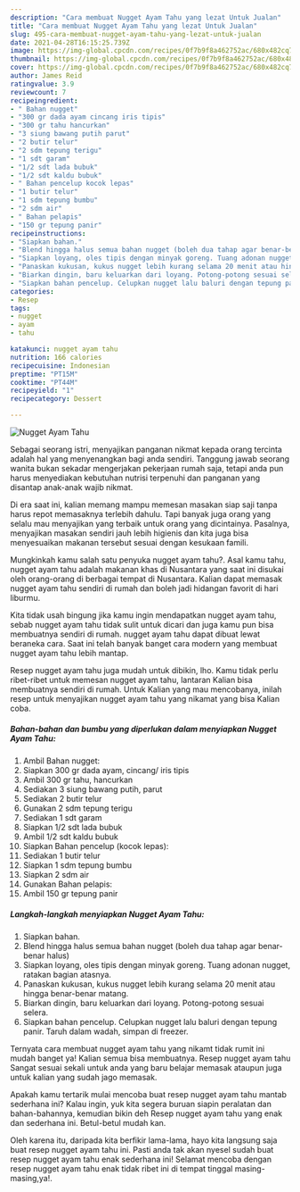 ```yaml
---
description: "Cara membuat Nugget Ayam Tahu yang lezat Untuk Jualan"
title: "Cara membuat Nugget Ayam Tahu yang lezat Untuk Jualan"
slug: 495-cara-membuat-nugget-ayam-tahu-yang-lezat-untuk-jualan
date: 2021-04-28T16:15:25.739Z
image: https://img-global.cpcdn.com/recipes/0f7b9f8a462752ac/680x482cq70/nugget-ayam-tahu-foto-resep-utama.jpg
thumbnail: https://img-global.cpcdn.com/recipes/0f7b9f8a462752ac/680x482cq70/nugget-ayam-tahu-foto-resep-utama.jpg
cover: https://img-global.cpcdn.com/recipes/0f7b9f8a462752ac/680x482cq70/nugget-ayam-tahu-foto-resep-utama.jpg
author: James Reid
ratingvalue: 3.9
reviewcount: 7
recipeingredient:
- " Bahan nugget"
- "300 gr dada ayam cincang iris tipis"
- "300 gr tahu hancurkan"
- "3 siung bawang putih parut"
- "2 butir telur"
- "2 sdm tepung terigu"
- "1 sdt garam"
- "1/2 sdt lada bubuk"
- "1/2 sdt kaldu bubuk"
- " Bahan pencelup kocok lepas"
- "1 butir telur"
- "1 sdm tepung bumbu"
- "2 sdm air"
- " Bahan pelapis"
- "150 gr tepung panir"
recipeinstructions:
- "Siapkan bahan."
- "Blend hingga halus semua bahan nugget (boleh dua tahap agar benar-benar halus)"
- "Siapkan loyang, oles tipis dengan minyak goreng. Tuang adonan nugget, ratakan bagian atasnya."
- "Panaskan kukusan, kukus nugget lebih kurang selama 20 menit atau hingga benar-benar matang."
- "Biarkan dingin, baru keluarkan dari loyang. Potong-potong sesuai selera."
- "Siapkan bahan pencelup. Celupkan nugget lalu baluri dengan tepung panir. Taruh dalam wadah, simpan di freezer."
categories:
- Resep
tags:
- nugget
- ayam
- tahu

katakunci: nugget ayam tahu 
nutrition: 166 calories
recipecuisine: Indonesian
preptime: "PT15M"
cooktime: "PT44M"
recipeyield: "1"
recipecategory: Dessert

---
```



![Nugget Ayam Tahu](https://img-global.cpcdn.com/recipes/0f7b9f8a462752ac/680x482cq70/nugget-ayam-tahu-foto-resep-utama.jpg)

Sebagai seorang istri, menyajikan panganan nikmat kepada orang tercinta adalah hal yang menyenangkan bagi anda sendiri. Tanggung jawab seorang  wanita bukan sekadar mengerjakan pekerjaan rumah saja, tetapi anda pun harus menyediakan kebutuhan nutrisi terpenuhi dan panganan yang disantap anak-anak wajib nikmat.

Di era  saat ini, kalian memang mampu memesan masakan siap saji tanpa harus repot memasaknya terlebih dahulu. Tapi banyak juga orang yang selalu mau menyajikan yang terbaik untuk orang yang dicintainya. Pasalnya, menyajikan masakan sendiri jauh lebih higienis dan kita juga bisa menyesuaikan makanan tersebut sesuai dengan kesukaan famili. 



Mungkinkah kamu salah satu penyuka nugget ayam tahu?. Asal kamu tahu, nugget ayam tahu adalah makanan khas di Nusantara yang saat ini disukai oleh orang-orang di berbagai tempat di Nusantara. Kalian dapat memasak nugget ayam tahu sendiri di rumah dan boleh jadi hidangan favorit di hari liburmu.

Kita tidak usah bingung jika kamu ingin mendapatkan nugget ayam tahu, sebab nugget ayam tahu tidak sulit untuk dicari dan juga kamu pun bisa membuatnya sendiri di rumah. nugget ayam tahu dapat dibuat lewat beraneka cara. Saat ini telah banyak banget cara modern yang membuat nugget ayam tahu lebih mantap.

Resep nugget ayam tahu juga mudah untuk dibikin, lho. Kamu tidak perlu ribet-ribet untuk memesan nugget ayam tahu, lantaran Kalian bisa membuatnya sendiri di rumah. Untuk Kalian yang mau mencobanya, inilah resep untuk menyajikan nugget ayam tahu yang nikamat yang bisa Kalian coba.

<!--inarticleads1-->

##### Bahan-bahan dan bumbu yang diperlukan dalam menyiapkan Nugget Ayam Tahu:

1. Ambil  Bahan nugget:
1. Siapkan 300 gr dada ayam, cincang/ iris tipis
1. Ambil 300 gr tahu, hancurkan
1. Sediakan 3 siung bawang putih, parut
1. Sediakan 2 butir telur
1. Gunakan 2 sdm tepung terigu
1. Sediakan 1 sdt garam
1. Siapkan 1/2 sdt lada bubuk
1. Ambil 1/2 sdt kaldu bubuk
1. Siapkan  Bahan pencelup (kocok lepas):
1. Sediakan 1 butir telur
1. Siapkan 1 sdm tepung bumbu
1. Siapkan 2 sdm air
1. Gunakan  Bahan pelapis:
1. Ambil 150 gr tepung panir




<!--inarticleads2-->

##### Langkah-langkah menyiapkan Nugget Ayam Tahu:

1. Siapkan bahan.
1. Blend hingga halus semua bahan nugget (boleh dua tahap agar benar-benar halus)
1. Siapkan loyang, oles tipis dengan minyak goreng. Tuang adonan nugget, ratakan bagian atasnya.
1. Panaskan kukusan, kukus nugget lebih kurang selama 20 menit atau hingga benar-benar matang.
1. Biarkan dingin, baru keluarkan dari loyang. Potong-potong sesuai selera.
1. Siapkan bahan pencelup. Celupkan nugget lalu baluri dengan tepung panir. Taruh dalam wadah, simpan di freezer.




Ternyata cara membuat nugget ayam tahu yang nikamt tidak rumit ini mudah banget ya! Kalian semua bisa membuatnya. Resep nugget ayam tahu Sangat sesuai sekali untuk anda yang baru belajar memasak ataupun juga untuk kalian yang sudah jago memasak.

Apakah kamu tertarik mulai mencoba buat resep nugget ayam tahu mantab sederhana ini? Kalau ingin, yuk kita segera buruan siapin peralatan dan bahan-bahannya, kemudian bikin deh Resep nugget ayam tahu yang enak dan sederhana ini. Betul-betul mudah kan. 

Oleh karena itu, daripada kita berfikir lama-lama, hayo kita langsung saja buat resep nugget ayam tahu ini. Pasti anda tak akan nyesel sudah buat resep nugget ayam tahu enak sederhana ini! Selamat mencoba dengan resep nugget ayam tahu enak tidak ribet ini di tempat tinggal masing-masing,ya!.

